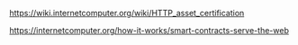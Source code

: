 https://wiki.internetcomputer.org/wiki/HTTP_asset_certification

https://internetcomputer.org/how-it-works/smart-contracts-serve-the-web



